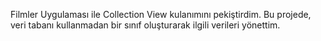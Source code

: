 Filmler Uygulaması ile Collection View kulanımını pekiştirdim. 
Bu projede, veri tabanı kullanmadan bir sınıf oluşturarak ilgili verileri yönettim.
